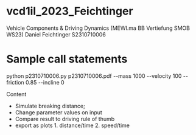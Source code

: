 # vcd1il_2023_Feichtinger
Vehicle Components & Driving Dynamics (MEWI.ma BB Vertiefung SMOB WS23)
Daniel Feichtinger
S2310710006 

# Sample call statements
python p2310710006.py p2310710006.pdf --mass 1000 --velocity 100 --friction 0.85 --incline 0

Content
- Simulate breaking distance;
- Change parameter values on input
- Compare result to driving rule of thumb
- export as plots 1. distance/time 2. speed/time